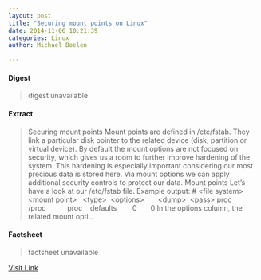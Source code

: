```yaml
---
layout: post
title: "Securing mount points on Linux"
date: 2014-11-06 10:21:39
categories: Linux
author: Michael Boelen

---
```



#### Digest
>digest unavailable

#### Extract
>Securing mount points Mount points are defined in /etc/fstab. They link a particular disk pointer to the related device (disk, partition or virtual device). By default the mount options are not focused on security, which gives us a room to further improve hardening of the system. This hardening is especially important considering our most precious data is stored here. Via mount options we can apply additional security controls to protect our data. Mount points Let&#8217;s have a look at our /etc/fstab file. Example output: # &lt;file system&gt; &lt;mount point&gt;   &lt;type&gt;  &lt;options&gt;       &lt;dump&gt;  &lt;pass&gt; proc            /proc           proc    defaults        0       0 In the options column, the related mount opti...

#### Factsheet
>factsheet unavailable

[Visit Link](http://linux-audit.com/securing-mount-points-on-linux/)



